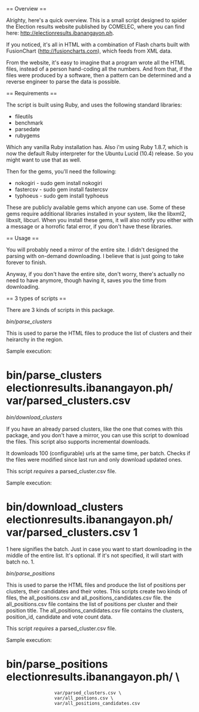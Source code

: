 == Overview ==

Alrighty, here's a quick overview. This is a small script designed to
spider the Election results website published by COMELEC, where you
can find here: http://electionresults.ibanangayon.ph.

If you noticed, it's all in HTML with a combination of Flash charts
built with FusionChart (http://fusioncharts.com), which feeds from XML
data.

From the website, it's easy to imagine that a program wrote all the
HTML files, instead of a person hand-coding all the numbers. And from
that, if the files were produced by a software, then a pattern can be
determined and a reverse engineer to parse the data is possible.

== Requirements ==

The script is built using Ruby, and uses the following standard
libraries:

* fileutils
* benchmark
* parsedate
* rubygems

Which any vanilla Ruby installation has. Also i'm using Ruby 1.8.7,
which is now the default Ruby interpreter for the Ubuntu Lucid (10.4)
release. So you might want to use that as well.

Then for the gems, you'll need the following:

* nokogiri - sudo gem install nokogiri
* fastercsv - sudo gem install fastercsv
* typhoeus - sudo gem install typhoeus

These are publicly available gems which anyone can use. Some of these
gems require additional libraries installed in your system, like the
libxml2, libxslt, libcurl. When you install these gems, it will also
notify you either with a message or a horrofic fatal error, if you
don't have these libraries.

== Usage ==

You will probably need a mirror of the entire site. I didn't designed
the parsing with on-demand downloading. I believe that is just going
to take forever to finish.

Anyway, if you don't have the entire site, don't worry, there's
actually no need to have anymore, though having it, saves you the time
from downloading.

== 3 types of scripts ==

There are 3 kinds of scripts in this package.

*bin/parse_clusters*

This is used to parse the HTML files to produce the list of clusters
and their heirarchy in the region.

Sample execution:

# bin/parse_clusters electionresults.ibanangayon.ph/ var/parsed_clusters.csv

*bin/download_clusters*

If you have an already parsed clusters, like the one that comes with
this package, and you don't have a mirror, you can use this script to
download the files. This script also supports incremental downloads.

It downloads 100 (configurable) urls at the same time, per
batch. Checks if the files were modified since last run and only
download updated ones.

This script *requires* a parsed_cluster.csv file.

Sample execution:

# bin/download_clusters electionresults.ibanangayon.ph/ var/parsed_clusters.csv 1

1 here signifies the batch. Just in case you want to start downloading
in the middle of the entire list. It's optional. If it's not
specified, it will start with batch no. 1.

*bin/parse_positions*

This is used to parse the HTML files and produce the list of positions
per clusters, their candidates and their votes. This scripts create
two kinds of files, the all_positions.csv and
all_positions_candidates.csv file. the all_positions.csv file contains
the list of positions per cluster and their position title. The
all_positions_candidates.csv file contains the clusters, position_id,
candidate and vote count data.

This script *requires* a parsed_cluster.csv file.

Sample execution:

# bin/parse_positions electionresults.ibanangayon.ph/ \
                      var/parsed_clusters.csv \
                      var/all_postions.csv \
                      var/all_positions_candidates.csv
